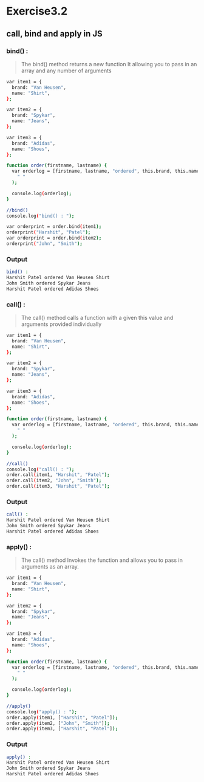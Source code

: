 # Exercise3.2

## call, bind and apply in JS

### bind() :

> The bind() method returns a new function
> It allowing you to pass in an array and any number of arguments

```sh
var item1 = {
  brand: "Van Heusen",
  name: "Shirt",
};

var item2 = {
  brand: "Spykar",
  name: "Jeans",
};

var item3 = {
  brand: "Adidas",
  name: "Shoes",
};

function order(firstname, lastname) {
  var orderlog = [firstname, lastname, "ordered", this.brand, this.name].join(
    " "
  );

  console.log(orderlog);
}

//bind()
console.log("bind() : ");

var orderprint = order.bind(item1);
orderprint("Harshit", "Patel");
var orderprint = order.bind(item2);
orderprint("John", "Smith");
```

### Output

```sh
bind() :
Harshit Patel ordered Van Heusen Shirt
John Smith ordered Spykar Jeans
Harshit Patel ordered Adidas Shoes
```

### call() :

> The call() method calls a function with a given this value and arguments provided individually

```sh
var item1 = {
  brand: "Van Heusen",
  name: "Shirt",
};

var item2 = {
  brand: "Spykar",
  name: "Jeans",
};

var item3 = {
  brand: "Adidas",
  name: "Shoes",
};

function order(firstname, lastname) {
  var orderlog = [firstname, lastname, "ordered", this.brand, this.name].join(
    " "
  );

  console.log(orderlog);
}

//call()
console.log("call() : ");
order.call(item1, "Harshit", "Patel");
order.call(item2, "John", "Smith");
order.call(item3, "Harshit", "Patel");
```

### Output

```sh
call() :
Harshit Patel ordered Van Heusen Shirt
John Smith ordered Spykar Jeans
Harshit Patel ordered Adidas Shoes
```

### apply() :

> The call() method Invokes the function and allows you to pass in arguments as an array.

```sh
var item1 = {
  brand: "Van Heusen",
  name: "Shirt",
};

var item2 = {
  brand: "Spykar",
  name: "Jeans",
};

var item3 = {
  brand: "Adidas",
  name: "Shoes",
};

function order(firstname, lastname) {
  var orderlog = [firstname, lastname, "ordered", this.brand, this.name].join(
    " "
  );

  console.log(orderlog);
}

//apply()
console.log("apply() : ");
order.apply(item1, ["Harshit", "Patel"]);
order.apply(item2, ["John", "Smith"]);
order.apply(item3, ["Harshit", "Patel"]);
```

### Output

```sh
apply() :
Harshit Patel ordered Van Heusen Shirt
John Smith ordered Spykar Jeans
Harshit Patel ordered Adidas Shoes
```